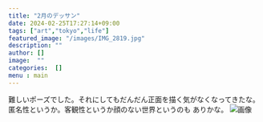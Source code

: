 ```yaml
---
title: "2月のデッサン"
date: 2024-02-25T17:27:14+09:00
tags: ["art","tokyo","life"]
featured_image: "/images/IMG_2819.jpg"
description: ""
author: []
image:  ""
categories:  []
menu : main
---
```

難しいポーズでした。それにしてもだんだん正面を描く気がなくなってきたな。匿名性というか。客観性というか顔のない世界というのも
ありかな。
![画像](/images/IMG_2819.jpg)
